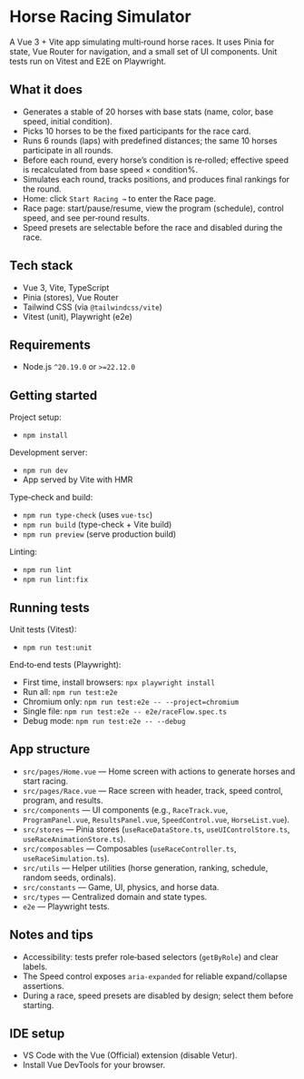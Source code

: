# Horse Racing Simulator

A Vue 3 + Vite app simulating multi‑round horse races. It uses Pinia for state, Vue Router for navigation, and a small
set of UI components. Unit tests run on Vitest and E2E on Playwright.

## What it does

- Generates a stable of 20 horses with base stats (name, color, base speed, initial condition).
- Picks 10 horses to be the fixed participants for the race card.
- Runs 6 rounds (laps) with predefined distances; the same 10 horses participate in all rounds.
- Before each round, every horse’s condition is re‑rolled; effective speed is recalculated from base speed × condition%.
- Simulates each round, tracks positions, and produces final rankings for the round.
- Home: click `Start Racing →` to enter the Race page.
- Race page: start/pause/resume, view the program (schedule), control speed, and see per‑round results.
- Speed presets are selectable before the race and disabled during the race.

## Tech stack

- Vue 3, Vite, TypeScript
- Pinia (stores), Vue Router
- Tailwind CSS (via `@tailwindcss/vite`)
- Vitest (unit), Playwright (e2e)

## Requirements

- Node.js `^20.19.0` or `>=22.12.0`

## Getting started

Project setup:

- `npm install`

Development server:

- `npm run dev`
- App served by Vite with HMR

Type‑check and build:

- `npm run type-check` (uses `vue-tsc`)
- `npm run build` (type-check + Vite build)
- `npm run preview` (serve production build)

Linting:

- `npm run lint`
- `npm run lint:fix`

## Running tests

Unit tests (Vitest):

- `npm run test:unit`

End‑to‑end tests (Playwright):

- First time, install browsers: `npx playwright install`
- Run all: `npm run test:e2e`
- Chromium only: `npm run test:e2e -- --project=chromium`
- Single file: `npm run test:e2e -- e2e/raceFlow.spec.ts`
- Debug mode: `npm run test:e2e -- --debug`

## App structure

- `src/pages/Home.vue` — Home screen with actions to generate horses and start racing.
- `src/pages/Race.vue` — Race screen with header, track, speed control, program, and results.
- `src/components` — UI components (e.g., `RaceTrack.vue`, `ProgramPanel.vue`, `ResultsPanel.vue`, `SpeedControl.vue`,
  `HorseList.vue`).
- `src/stores` — Pinia stores (`useRaceDataStore.ts`, `useUIControlStore.ts`, `useRaceAnimationStore.ts`).
- `src/composables` — Composables (`useRaceController.ts`, `useRaceSimulation.ts`).
- `src/utils` — Helper utilities (horse generation, ranking, schedule, random seeds, ordinals).
- `src/constants` — Game, UI, physics, and horse data.
- `src/types` — Centralized domain and state types.
- `e2e` — Playwright tests.

## Notes and tips

- Accessibility: tests prefer role‑based selectors (`getByRole`) and clear labels.
- The Speed control exposes `aria-expanded` for reliable expand/collapse assertions.
- During a race, speed presets are disabled by design; select them before starting.

## IDE setup

- VS Code with the Vue (Official) extension (disable Vetur).
- Install Vue DevTools for your browser.

